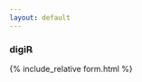 ```yaml
---
layout: default
---
```


### digi&#8478;
{% include_relative form.html %}

<script>
function otherSignedInStuff(googleUser){
var profile = googleUser.getBasicProfile();
//$('#userMail').text(profile.getEmail());
 M.toast({html: 'Hi '+profile.getName()});
}
</script>
